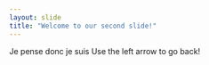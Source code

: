 ```yaml
---
layout: slide
title: "Welcome to our second slide!"
---
```

Je pense donc je suis
Use the left arrow to go back!
